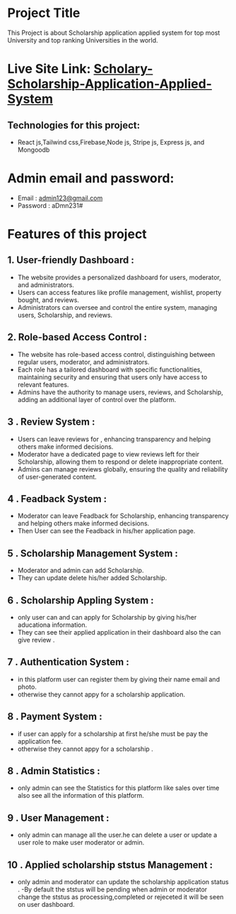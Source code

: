 
# Project Title

This Project is about Scholarship application applied system for top most University and top ranking Universities in the world.



# Live Site Link: [Scholary-Scholarship-Application-Applied-System](https://scholary-90512.web.app/)
## Technologies for this project: 
- React js,Tailwind css,Firebase,Node js, Stripe js, Express js, and Mongoodb

# Admin email and password: 
- Email : admin123@gmail.com
- Password : aDmn231#






# Features of this project

 ## 1. User-friendly Dashboard :

- The website provides a personalized dashboard for users, moderator, and administrators.
- Users can access features like profile management, wishlist, property bought, and reviews.
- Administrators can oversee and control the entire system, managing users, Scholarship, and reviews.
 ## 2. Role-based Access Control :

- The website has role-based access control, distinguishing between regular users, moderator, and administrators.
- Each role has a tailored dashboard with specific functionalities, maintaining security and ensuring that users only have access to relevant features.
- Admins have the authority to manage users, reviews, and Scholarship, adding an additional layer of control over the platform.
 ## 3 . Review System :

- Users can leave reviews for , enhancing transparency and helping others make informed decisions.
- Moderator have a dedicated page to view reviews left for their Scholarship, allowing them to respond or delete inappropriate content.
- Admins can manage reviews globally, ensuring the quality and reliability of user-generated content.
 ## 4 . Feadback System :

- Moderator can leave  Feadback for Scholarship, enhancing transparency and helping others make informed decisions.
- Then User can see the Feadback in his/her application page.
 ## 5 . Scholarship Management System :

- Moderator and admin can add Scholarship.
- They can update delete his/her added Scholarship.
 ## 6 . Scholarship Appling System :

- only user can and can apply for Scholarship by giving his/her aducationa information.
- They can see their applied application in their dashboard also the can give review .
 ## 7 . Authentication System :

- in this platform user can register them by giving their name email and photo.
- otherwise they cannot appy for a scholarship application.
 ## 8 . Payment System :

- if user can apply for a scholarship at first he/she must be pay the application fee.
- otherwise they cannot appy for a scholarship .
 ## 8 . Admin Statistics :

- only admin can see the Statistics for this platform like sales over time also see all the information of this platform.
 ## 9 . User Management :

- only admin can manage all the user.he can delete a user or update a user role to make user moderator or admin.
 ## 10 . Applied scholarship ststus Management :

- only admin and moderator can update the scholarship application status . 
-By default the ststus will be pending when admin or moderator change the ststus as processing,completed or  rejeceted it will be seen on user dashboard.


